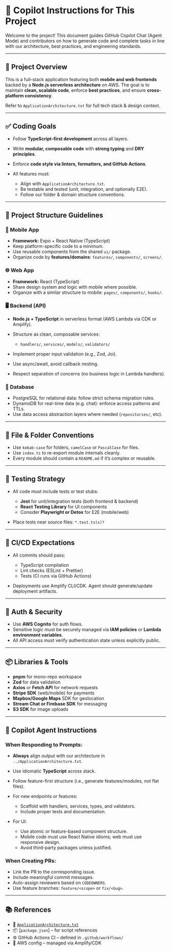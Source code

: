 # 📎 Copilot Instructions for This Project

Welcome to the project! This document guides GitHub Copilot Chat (Agent Mode) and contributors on how to generate code and complete tasks in line with our architecture, best practices, and engineering standards.

---

## 🧠 Project Overview

This is a full-stack application featuring both **mobile and web frontends** backed by a **Node.js serverless architecture** on AWS. The goal is to maintain **clean, scalable code**, enforce **best practices**, and ensure **cross-platform consistency**.

Refer to `ApplicationArchitecture.txt` for full tech stack & design context.

---

## ✅ Coding Goals

* Follow **TypeScript-first development** across all layers.
* Write **modular, composable code** with **strong typing** and **DRY principles**.
* Enforce **code style via linters, formatters, and GitHub Actions**.
* All features must:

  * Align with `ApplicationArchitecture.txt`.
  * Be testable and tested (unit, integration, and optionally E2E).
  * Follow our folder & domain structure conventions.

---

## 🧱 Project Structure Guidelines

### 📱 Mobile App

* **Framework:** Expo + React Native (TypeScript)
* Keep platform-specific code to a minimum.
* Use reusable components from the shared `ui/` package.
* Organize code by **features/domains**: `features/`, `components/`, `screens/`.

### 🌐 Web App

* **Framework:** React (TypeScript)
* Share design system and logic with mobile where possible.
* Organize with a similar structure to mobile: `pages/`, `components/`, `hooks/`.

### 🖥️ Backend (API)

* **Node.js + TypeScript** in serverless format (AWS Lambda via CDK or Amplify).
* Structure as clean, composable services:

  * `handlers/`, `services/`, `models/`, `validators/`
* Implement proper input validation (e.g., Zod, Joi).
* Use async/await, avoid callback nesting.
* Respect separation of concerns (no business logic in Lambda handlers).

### 📡 Database

* PostgreSQL for relational data: follow strict schema migration rules.
* DynamoDB for real-time data (e.g. chat): enforce access patterns and TTLs.
* Use data access abstraction layers where needed (`repositories/`, etc).

---

## 📁 File & Folder Conventions

* Use `kebab-case` for folders, `camelCase` or `PascalCase` for files.
* Use `index.ts` to re-export module internals cleanly.
* Every module should contain a `README.md` if it’s complex or reusable.

---

## 🧪 Testing Strategy

* All code must include tests or test stubs:

  * **Jest** for unit/integration tests (both frontend & backend)
  * **React Testing Library** for UI components
  * Consider **Playwright or Detox** for E2E (mobile/web)
* Place tests near source files: `*.test.ts(x)?`

---

## 🚀 CI/CD Expectations

* All commits should pass:

  * TypeScript compilation
  * Lint checks (ESLint + Prettier)
  * Tests (CI runs via GitHub Actions)
* Deployments use Amplify CLI/CDK. Agent should generate/update deployment artifacts.

---

## 🔐 Auth & Security

* Use **AWS Cognito** for auth flows.
* Sensitive logic must be securely managed via **IAM policies** or **Lambda environment variables**.
* All API access must verify authentication state unless explicitly public.

---

## 📦 Libraries & Tools

* **pnpm** for mono-repo workspace
* **Zod** for data validation
* **Axios** or **Fetch API** for network requests
* **Stripe SDK** (web/mobile) for payments
* **Mapbox/Google Maps** SDK for geolocation
* **Stream Chat or Firebase SDK** for messaging
* **S3 SDK** for image uploads

---

## 🤖 Copilot Agent Instructions

### When Responding to Prompts:

* **Always** align output with our architecture in `../ApplicationArchitecture.txt`.
* Use idiomatic **TypeScript** across stack.
* Follow feature-first structure (i.e., generate features/modules, not flat files).
* For new endpoints or features:

  * Scaffold with handlers, services, types, and validators.
  * Include proper tests and documentation.
* For UI:

  * Use atomic or feature-based component structure.
  * Mobile code must use React Native idioms; web must use responsive design.
  * Avoid third-party packages unless justified.

### When Creating PRs:

* Link the PR to the corresponding issue.
* Include meaningful commit messages.
* Auto-assign reviewers based on `CODEOWNERS`.
* Use feature branches: `feature/<scope>` or `fix/<bug>`.

---

## 📚 References

* 📄 [`ApplicationArchitecture.txt`](./ApplicationArchitecture.txt)
* 📦 \[`package.json`] – for script references
* ⚙️ GitHub Actions CI – defined in `.github/workflows/`
* 🔐 AWS config – managed via Amplify/CDK
